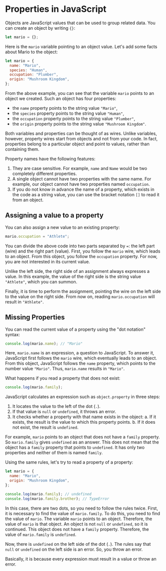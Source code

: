 # Properties in JavaScript

Objects are JavaScript values that can be used to group related data. You can create an object by writing `{}`:

```js
let mario = {};
```

Here is the `mario` variable pointing to an object value. Let's add some facts about Mario to the object:

```js
let mario = {
  name: "Mario",
  species: "Human",
  occupation: "Plumber",
  origin: "Mushroom Kingdom",
};
```

From the above example, you can see that the variable `mario` points to an object we created. Such an object has four properties:

- the `name` property points to the string value `"Mario"`,
- the `species` property points to the string value `"Human"`,
- the `occupation` property points to the string value `"Plumber"`,
- the `origin` property points to the string value `"Mushroom Kingdom"`.

Both variables and properties can be thought of as wires. Unlike variables, however, property wires start from objects and not from your code. In fact, properties belong to a particular object and point to values, rather than containing them.

Property names have the following features:

1. They are case sensitive. For example, `name` and `Name` would be two completely different properties.
2. A single object cannot have two properties with the same name. For example, our object cannot have two properties named `occupation`.
3. If you do not know in advance the name of a property, which exists in the code as a string value, you can use the bracket notation `[]` to read it from an object.

## Assigning a value to a property

You can also assign a new value to an existing property:

```js
mario.occupation = "Athlete";
```

You can divide the above code into two parts separated by `=`: the left part (wire) and the right part (value). First, you follow the `mario` wire, which leads to an object. From this object, you follow the `occupation` property. For now, you are not interested in its current value.

Unlike the left side, the right side of an assignment always expresses a value. In this example, the value of the right side is the string value `"Athlete"`, which you can summon.

Finally, it is time to perform the assignment, pointing the wire on the left side to the value on the right side. From now on, reading `mario.occupation` will result in `"Athlete"`.

## Missing Properties

You can read the current value of a property using the "dot notation" syntax:

```js
console.log(mario.name); // "Mario"
```

Here, `mario.name` is an expression, a question to JavaScript. To answer it, JavaScript first follows the `mario` wire, which eventually leads to an object. From this object, JavaScript follows the `name` property, which points to the number value `"Mario"`. Thus, `mario.name` results in `"Mario"`.

What happens if you read a property that does not exist:

```js
console.log(mario.family);
```

JavaScript calculates an expression such as `object.property` in three steps:

1. It locates the value to the left of the dot (`.`).
2. If that value is `null` or `undefined`, it throws an error.
3. It checks whether a property with that name exists in the object:
   a. If it exists, the result is the value to which this property points.
   b. If it does not exist, the result is `undefined`.

For example, `mario` points to an object that does not have a `family` property. So `mario.family` gives `undefined` as an answer. This does not mean that the object has a `family` property that points to `undefined`. It has only two properties and neither of them is named `family`.

Using the same rules, let's try to read a property of a property:

```js
let mario = {
  name: "Mario",
  origin: "Mushroom Kingdom",
};

console.log(mario.family); // undefined
console.log(mario.family.brother); // TypeError
```

In this case, there are two dots, so you need to follow the rules twice. First, it is necessary to find the value of `mario.family`. To do this, you need to find the value of `mario`. The variable `mario` points to an object. Therefore, the value of `mario` is that object. An object is not `null` or `undefined`, so it is continued. This object does not have a `family` property. Therefore, the value of `mario.family` is `undefined`.

Now, there is `undefined` on the left side of the dot (`.`). The rules say that `null` or `undefined` on the left side is an error. So, you throw an error.

Basically, it is because every expression must result in a value or throw an error.
